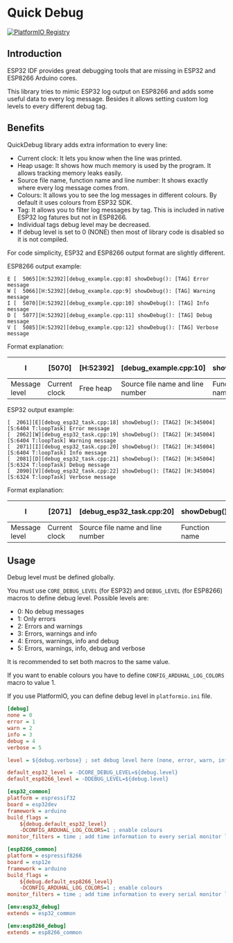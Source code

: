 # Quick Debug

[![PlatformIO Registry](https://badges.registry.platformio.org/packages/gmag11/library/QuickDebug.svg)](https://registry.platformio.org/libraries/gmag11/QuickDebug)

## Introduction

ESP32 IDF provides great debugging tools that are missing in ESP32 and ESP8266 Arduino cores.

This library tries to mimic ESP32 log output on ESP8266 and adds some useful data to every log message. Besides it allows setting custom log levels to every different debug tag.

## Benefits

QuickDebug library adds extra information to every line:

- Current clock: It lets you know when the line was printed.
- Heap usage: It shows how much memory is used by the program. It allows tracking memory leaks easily.
- Source file name, function name and line number: It shows exactly where every log message comes from.
- Colours: It allows you to see the log messages in different colours. By default it uses colours from ESP32 SDK.
- Tag: It allows you to filter log messages by tag. This is included in native ESP32 log fatures but not in ESP8266.
- Individual tags debug level may be decreased.
- If debug level is set to 0 (NONE) then most of library code is disabled so it is not compiled.

For code simplicity, ESP32 and ESP8266 output format are slightly different.

ESP8266 output example:

```text
E [  5065][H:52392][debug_example.cpp:8] showDebug(): [TAG] Error message
W [  5066][H:52392][debug_example.cpp:9] showDebug(): [TAG] Warning message
I [  5070][H:52392][debug_example.cpp:10] showDebug(): [TAG] Info message
D [  5077][H:52392][debug_example.cpp:11] showDebug(): [TAG] Debug message
V [  5085][H:52392][debug_example.cpp:12] showDebug(): [TAG] Verbose message
```

Format explanation:

| I | [5070] | [H:52392] | [debug_example.cpp:10] | showDebug() | [TAG] | Info message |
|---|---|---|---|---|---|---|
| Message level | Current clock | Free heap | Source file name and line number | Function name | Tag | Message |

ESP32 output example:

```text
[  2061][E][debug_esp32_task.cpp:18] showDebug(): [TAG2] [H:345004][S:6404 T:loopTask] Error message  
[  2062][W][debug_esp32_task.cpp:19] showDebug(): [TAG2] [H:345004][S:6404 T:loopTask] Warning message
[  2071][I][debug_esp32_task.cpp:20] showDebug(): [TAG2] [H:345004][S:6404 T:loopTask] Info message
[  2081][D][debug_esp32_task.cpp:21] showDebug(): [TAG2] [H:345004][S:6324 T:loopTask] Debug message  
[  2090][V][debug_esp32_task.cpp:22] showDebug(): [TAG2] [H:345004][S:6324 T:loopTask] Verbose message
```

Format explanation:

| I | [2071] | [debug_esp32_task.cpp:20] | showDebug() | [TAG2] | [H:345004] | [S:6404 | T:loopTask] | Info message |
|---|---|---|---|---|---|---|---|---|
| Message level | Current clock | Source file name and line number | Function name | Tag | Free heap | Task stack watermark | Task name |  Message |

## Usage

Debug level must be defined globally.

You must use `CORE_DEBUG_LEVEL` (for ESP32) and `DEBUG_LEVEL` (for ESP8266) macros to define debug level. Possible levels are:

- 0: No debug messages
- 1: Only errors
- 2: Errors and warnings
- 3: Errors, warnings and info
- 4: Errors, warnings, info and debug
- 5: Errors, warnings, info, debug and verbose

It is recommended to set both macros to the same value.

If you want to enable colours you have to define `CONFIG_ARDUHAL_LOG_COLORS` macro to value 1.

If you use PlatformIO, you can define debug level in `platformio.ini` file.

```ini
[debug]
none = 0
error = 1
warn = 2
info = 3
debug = 4
verbose = 5

level = ${debug.verbose} ; set debug level here (none, error, warn, info, debug, verbose)

default_esp32_level = -DCORE_DEBUG_LEVEL=${debug.level}
default_esp8266_level = -DDEBUG_LEVEL=${debug.level}

[esp32_common]
platform = espressif32
board = esp32dev
framework = arduino
build_flags =
    ${debug.default_esp32_level}
    -DCONFIG_ARDUHAL_LOG_COLORS=1 ; enable colours
monitor_filters = time ; add time information to every serial monitor line

[esp8266_common]
platform = espressif8266
board = esp12e
framework = arduino
build_flags =
    ${debug.default_esp8266_level}
    -DCONFIG_ARDUHAL_LOG_COLORS=1 ; enable colours
monitor_filters = time ; add time information to every serial monitor line

[env:esp32_debug]
extends = esp32_common

[env:esp8266_debug]
extends = esp8266_common
```
